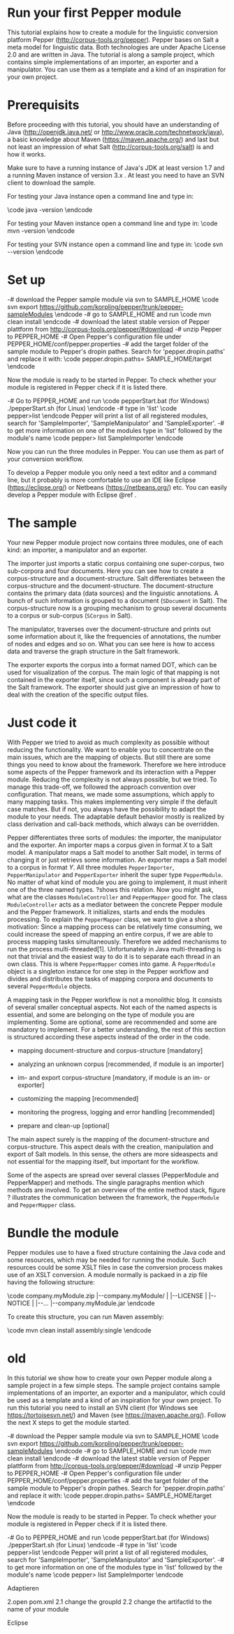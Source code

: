 Run your first Pepper module
============================

This tutorial explains how to create a module for the linguistic conversion platform Pepper (http://corpus-tools.org/pepper). Pepper bases on Salt a meta model for linguistic data. Both technologies are under Apache License 2.0 and are written in Java. The tutorial is along a sample project, which contains simple implementations of an importer, an exporter and a manipulator. You can use them as a template and a  kind of an inspiration for your own project.

Prerequisits
===
Before proceeding with this tutorial, you should have an understanding of Java (http://openjdk.java.net/ or http://www.oracle.com/technetwork/java), a basic knowledge about Maven (https://maven.apache.org/) and last but not least an impression of what Salt (http://corpus-tools.org/salt) is and how it works. 

Make sure to have a running instance of Java's JDK at least version 1.7  and a running Maven instance of version 3.x . At least you need to have an SVN client to download the sample.

For testing your Java instance open a command line and type in:

\code
java -version
\endcode 

For testing your Maven instance open a command line and type in:
\code
mvn -version
\endcode 

For testing your SVN instance open a command line and type in:
\code
svn --version
\endcode 

Set up
===

-# download the Pepper sample module via svn to SAMPLE_HOME
\code
svn export https://github.com/korpling/pepper/trunk/pepper-sampleModules 
\endcode
-# go to SAMPLE_HOME and run 
\code
mvn clean install
\endcode
-# download the latest stable version of Pepper plattform from http://corpus-tools.org/pepper/#download
-# unzip Pepper to PEPPER_HOME
-# Open Pepper's configuration file under PEPPER_HOME/conf/pepper.properties
-# add the target folder of the sample module to Pepper's dropin pathes. Search for 'pepper.dropin.paths' and replace it with:
\code
pepper.dropin.paths= SAMPLE_HOME/target
\endcode

Now the module is ready to be started in Pepper. To check whether your module is registered in Pepper check if it is listed there.

-# Go to PEPPER_HOME and run 
\code
	pepperStart.bat	  (for Windows)
	./pepperStart.sh  (for Linux)
\endcode
-# type in 'list'
\code	
	pepper>list
\endcode
  Pepper will print a list of all registered modules, search for 'SampleImporter', 'SampleManipulator' and 'SampleExporter'.
-# to get more information on one of the modules type in 'list' followed by the module's name
\code
pepper> list SampleImporter
\endcode 

Now you can run the three modules in Pepper. You can use them as part of your conversion workflow.

To develop a Pepper module you only need a text editor and a command line, but it probably is more comfortable to use an IDE like Eclipse (https://eclipse.org/) or Netbeans (https://netbeans.org/) etc. You can easily develop a Pepper module with Eclipse @ref .


The sample
===
Your new Pepper module project now contains three modules, one of each kind: an importer, a manipulator and an exporter. 

The importer just imports a static corpus containing one super-corpus, two sub-corpora and four documents. Here you can see how to create a corpus-structure and a document-structure. Salt differentiates between the corpus-structure and the document-structure. The document-structure contains the primary data (data sources) and the linguistic annotations. A bunch of such information is grouped to a document (`SDocument` in Salt). The corpus-structure now is a grouping mechanism to group several documents to a corpus or sub-corpus (`SCorpus` in Salt). 

The manipulator, traverses over the document-structure and prints out some information about it, like the frequencies of annotations, the number of nodes and edges and so on. What you can see here is how to access data and traverse the graph structure in the Salt framework. 

The exporter exports the corpus into a format named DOT, which can be used for visualization of the corpus. The main logic of that mapping is not contained in the exporter itself, since such a component is already part of the Salt framework. The exporter should just give an impression of how to deal with the creation of the specific output files.


Just code it
============

With Pepper we tried to avoid as much complexity as possible without reducing the functionality. We want to enable you to concentrate on the main issues, which are the mapping of objects. But still there are some things you need to know about the framework. Therefore we here introduce some aspects of the Pepper framework and its interaction with a Pepper module. Reducing the complexity is not always possible, but we tried. To manage this trade-off, we followed the approach convention over configuration. That means, we made some assumptions, which apply to many mapping tasks. This makes implementing very simple if the default case matches. But if not, you always have the possibility to adapt the module to your needs. The adaptable default behavior mostly is realized by class derivation and call-back methods, which always can be overridden.

Pepper differentiates three sorts of modules: the importer, the manipulator and the exporter. An importer maps a corpus given in format *X* to a Salt model. A manipulator maps a Salt model to another Salt model, in terms of changing it or just retrievs some information. An exporter maps a Salt model to a corpus in format *Y*. All three modules `PepperImporter`, `PepperManipulator` and `PepperExporter` inherit the super type `PepperModule`. No matter of what kind of module you are going to implement, it must inherit one of the three named types. ?shows this relation. Now you might ask, what are the classes `ModuleController` and `PepperMapper` good for. The class `ModuleController` acts as a mediator between the concrete Pepper module and the Pepper framework. It initializes, starts and ends the modules processing. To explain the `PepperMapper` class, we want to give a short motivation: Since a mapping process can be relatively time consuming, we could increase the speed of mapping an entire corpus, if we are able to process mapping tasks simultaneously. Therefore we added mechanisms to run the process multi-threaded[1]. Unfortunately in Java multi-threading is not that trivial and the easiest way to do it is to separate each thread in an own class. This is where `PepperMapper` comes into game. A `PepperModule` object is a singleton instance for one step in the Pepper workflow and divides and distributes the tasks of mapping corpora and documents to several `PepperModule` objects.

A mapping task in the Pepper workflow is not a monolithic blog. It consists of several smaller conceptual aspects. Not each of the named aspects is essential, and some are belonging on the type of module you are implementing. Some are optional, some are recommended and some are mandatory to implement. For a better understanding, the rest of this section is structured according these aspects instead of the order in the code.

-   mapping document-structure and corpus-structure [mandatory]

-   analyzing an unknown corpus [recommended, if module is an importer]

-   im- and export corpus-structure [mandatory, if module is an im- or exporter]

-   customizing the mapping [recommended]

-   monitoring the progress, logging and error handling [recommended]

-   prepare and clean-up [optional]

The main aspect surely is the mapping of the document-structure and corpus-structure. This aspect deals with the creation, manipulation and export of Salt models. In this sense, the others are more sideaspects and not essential for the mapping itself, but important for the workflow.

Some of the aspects are spread over several classes (PepperModule and PepperMapper) and methods. The single paragraphs mention which methods are involved. To get an overview of the entire method stack, figure ? illustrates the communication between the framework, the `PepperModule` and `PepperMapper` class.
 

Bundle the module
====

Pepper modules use to have a fixed structure containing the Java code and some resources, which may be needed for running the module. Such resources could be some XSLT files in case the conversion process makes use of an XSLT conversion. A module normally is packaed in a zip file having the following structure:

\code
company.myModule.zip
 |--company.myModule/
 |  |--LICENSE
 |  |--NOTICE
 |  |--...
 |--company.myModule.jar
\endcode

To create this structure, you can run Maven assembly:

\code
mvn clean install assembly:single
\endcode



old
=====
In this tutorial we show how to create your own Pepper module along a sample project in a few simple steps. The sample project contains
sample implementations of an importer, an exporter and a manipulator, which could be used as  a  template  and  a  kind  of  an  inspiration for your own project. To run this tutorial you need to install an SVN client (for Windows see https://tortoisesvn.net/) and Maven (see https://maven.apache.org/). 
Follow the next X steps to get the module started.

-# download the Pepper sample module via svn to SAMPLE_HOME
\code
svn export https://github.com/korpling/pepper/trunk/pepper-sampleModules 
\endcode
-# go to SAMPLE_HOME and run 
\code
mvn clean install
\endcode
-# download the latest stable version of Pepper plattform from http://corpus-tools.org/pepper/#download
-# unzip Pepper to PEPPER_HOME
-# Open Pepper's configuration file under PEPPER_HOME/conf/pepper.properties
-# add the target folder of the sample module to Pepper's dropin pathes. Search for 'pepper.dropin.paths' and replace it with:
\code
pepper.dropin.paths= SAMPLE_HOME/target
\endcode

Now the module is ready to be started in Pepper. To check whether your module is registered in Pepper check if it is listed there.

-# Go to PEPPER_HOME and run 
\code
	pepperStart.bat	  (for Windows)
	./pepperStart.sh  (for Linux)
\endcode
-# type in 'list'
\code	
	pepper>list
\endcode
  Pepper will print a list of all registered modules, search for 'SampleImporter', 'SampleManipulator' and 'SampleExporter'.
-# to get more information on one of the modules type in 'list' followed by the module's name
\code
pepper> list SampleImporter
\endcode 

Adaptieren

2.open pom.xml
2.1 change the groupId
2.2 change the artifactId to the name of your module


Eclipse